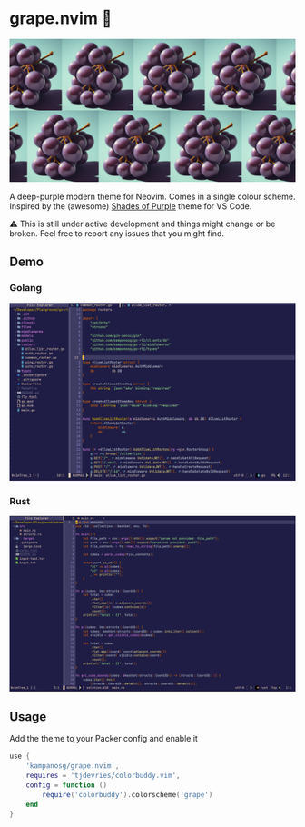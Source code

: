 # grape.nvim 🍇

![](./screenshots/banner.png)

A deep-purple modern theme for Neovim. Comes in a single colour scheme. Inspired by the (awesome) [Shades of Purple](https://github.com/ahmadawais/shades-of-purple-vscode) theme for VS Code.

:warning: This is still under active development and things might change or be broken. Feel free to report any issues that you might find.

## Demo
### Golang
![](./screenshots/go.png)

### Rust
![](./screenshots/rust.png)

## Usage

Add the theme to your Packer config and enable it
```lua
use {
    'kampanosg/grape.nvim',
    requires = 'tjdevries/colorbuddy.vim',
    config = function ()
        require('colorbuddy').colorscheme('grape')
    end
}
```
